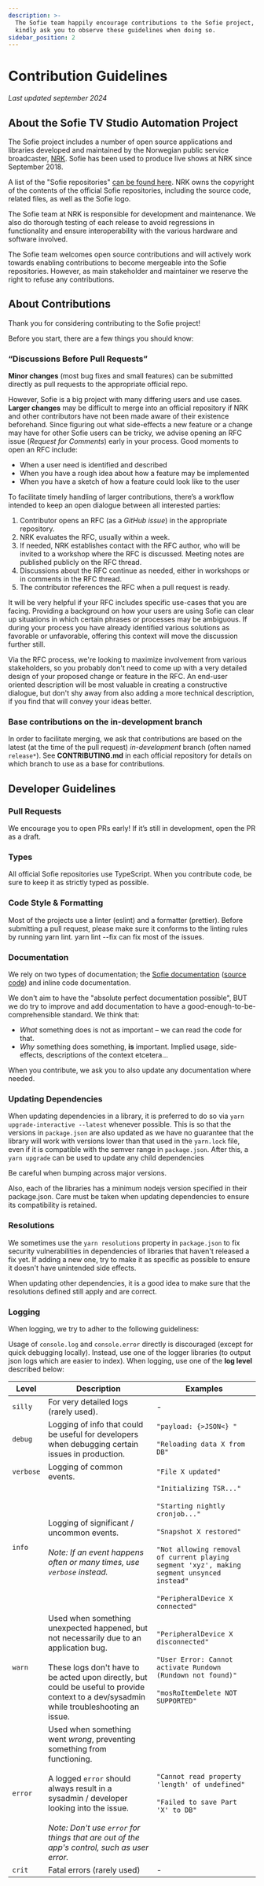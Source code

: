 ```yaml
---
description: >-
  The Sofie team happily encourage contributions to the Sofie project, and
  kindly ask you to observe these guidelines when doing so.
sidebar_position: 2
---
```


# Contribution Guidelines

_Last updated september 2024_

## About the Sofie TV Studio Automation Project

The Sofie project includes a number of open source applications and libraries developed and maintained by the Norwegian public service broadcaster, [NRK](https://www.nrk.no/about/). Sofie has been used to produce live shows at NRK since September 2018.

A list of the "Sofie repositories" [can be found here](libraries.md). NRK owns the copyright of the contents of the official Sofie repositories, including the source code, related files, as well as the Sofie logo.

The Sofie team at NRK is responsible for development and maintenance. We also do thorough testing of each release to avoid regressions in functionality and ensure interoperability with the various hardware and software involved.

The Sofie team welcomes open source contributions and will actively work towards enabling contributions to become mergeable into the Sofie repositories. However, as main stakeholder and maintainer we reserve the right to refuse any contributions.

## About Contributions

Thank you for considering contributing to the Sofie project!

Before you start, there are a few things you should know:

### “Discussions Before Pull Requests”

**Minor changes** (most bug fixes and small features) can be submitted directly as pull requests to the appropriate official repo.

However, Sofie is a big project with many differing users and use cases. **Larger changes** may be difficult to merge into an official repository if NRK and other contributors have not been made aware of their existence beforehand. Since figuring out what side-effects a new feature or a change may have for other Sofie users can be tricky, we advise opening an RFC issue (_Request for Comments_) early in your process. Good moments to open an RFC include:

- When a user need is identified and described
- When you have a rough idea about how a feature may be implemented
- When you have a sketch of how a feature could look like to the user

To facilitate timely handling of larger contributions, there’s a workflow intended to keep an open dialogue between all interested parties:

1. Contributor opens an RFC (as a _GitHub issue_) in the appropriate repository.
2. NRK evaluates the RFC, usually within a week.
3. If needed, NRK establishes contact with the RFC author, who will be invited to a workshop where the RFC is discussed. Meeting notes are published publicly on the RFC thread.
4. Discussions about the RFC continue as needed, either in workshops or in comments in the RFC thread.
5. The contributor references the RFC when a pull request is ready.

It will be very helpful if your RFC includes specific use-cases that you are facing. Providing a background on how your users are using Sofie can clear up situations in which certain phrases or processes may be ambiguous. If during your process you have already identified various solutions as favorable or unfavorable, offering this context will move the discussion further still.

Via the RFC process, we're looking to maximize involvement from various stakeholders, so you probably don't need to come up with a very detailed design of your proposed change or feature in the RFC. An end-user oriented description will be most valuable in creating a constructive dialogue, but don't shy away from also adding a more technical description, if you find that will convey your ideas better.

### Base contributions on the in-development branch

In order to facilitate merging, we ask that contributions are based on the latest (at the time of the pull request) _in-development_ branch (often named `release*`).
See **CONTRIBUTING.md** in each official repository for details on which branch to use as a base for contributions.

## Developer Guidelines

### Pull Requests

We encourage you to open PRs early! If it’s still in development, open the PR as a draft.

### Types

All official Sofie repositories use TypeScript. When you contribute code, be sure to keep it as strictly typed as possible.

### Code Style & Formatting

Most of the projects use a linter (eslint) and a formatter (prettier). Before submitting a pull request, please make sure it conforms to the linting rules by running yarn lint. yarn lint --fix can fix most of the issues.

### Documentation

We rely on two types of documentation; the [Sofie documentation](https://nrkno.github.io/sofie-core/) ([source code](https://github.com/nrkno/sofie-core/tree/master/packages/documentation)) and inline code documentation.

We don't aim to have the "absolute perfect documentation possible", BUT we do try to improve and add documentation to have a good-enough-to-be-comprehensible standard. We think that:

- _What_ something does is not as important – we can read the code for that.
- _Why_ something does something, **is** important. Implied usage, side-effects, descriptions of the context etcetera...

When you contribute, we ask you to also update any documentation where needed.

### Updating Dependencies​

When updating dependencies in a library, it is preferred to do so via `yarn upgrade-interactive --latest` whenever possible. This is so that the versions in `package.json` are also updated as we have no guarantee that the library will work with versions lower than that used in the `yarn.lock` file, even if it is compatible with the semver range in `package.json`. After this, a `yarn upgrade` can be used to update any child dependencies

Be careful when bumping across major versions.

Also, each of the libraries has a minimum nodejs version specified in their package.json. Care must be taken when updating dependencies to ensure its compatibility is retained.

### Resolutions​

We sometimes use the `yarn resolutions` property in `package.json` to fix security vulnerabilities in dependencies of libraries that haven't released a fix yet. If adding a new one, try to make it as specific as possible to ensure it doesn't have unintended side effects.

When updating other dependencies, it is a good idea to make sure that the resolutions defined still apply and are correct.

### Logging

When logging, we try to adher to the following guideliness:

Usage of `console.log` and `console.error` directly is discouraged (except for quick debugging locally). Instead, use one of the logger libraries (to output json logs which are easier to index).
When logging, use one of the **log level** described below:

| Level     | Description                                                                                                                                                                                                                                                                  | Examples                                                                                                                                                                                                                                    |
| --------- | ---------------------------------------------------------------------------------------------------------------------------------------------------------------------------------------------------------------------------------------------------------------------------- | ------------------------------------------------------------------------------------------------------------------------------------------------------------------------------------------------------------------------------------------- |
| `silly`   | For very detailed logs (rarely used).                                                                                                                                                                                                                                        | -                                                                                                                                                                                                                                           |
| `debug`   | Logging of info that could be useful for developers when debugging certain issues in production.                                                                                                                                                                             | `"payload: {>JSON<} "`<br></br>`"Reloading data X from DB"`                                                                                                                                                                                 |
| `verbose` | Logging of common events.                                                                                                                                                                                                                                                    | `"File X updated"`                                                                                                                                                                                                                          |
| `info`    | Logging of significant / uncommon events.<br></br>_Note: If an event happens often or many times, use `verbose` instead._                                                                                                                                                    | `"Initializing TSR..."`<br></br>`"Starting nightly cronjob..."`<br></br>`"Snapshot X restored"`<br></br>`"Not allowing removal of current playing segment 'xyz', making segment unsynced instead"`<br></br>`"PeripheralDevice X connected"` |
| `warn`    | Used when something unexpected happened, but not necessarily due to an application bug.<br></br>These logs don't have to be acted upon directly, but could be useful to provide context to a dev/sysadmin while troubleshooting an issue.                                    | `"PeripheralDevice X disconnected"`<br></br>`"User Error: Cannot activate Rundown (Rundown not found)" `<br></br>`"mosRoItemDelete NOT SUPPORTED"`                                                                                          |
| `error`   | Used when something went _wrong_, preventing something from functioning.<br></br>A logged `error` should always result in a sysadmin / developer looking into the issue.<br></br>_Note: Don't use `error` for things that are out of the app's control, such as user error._ | `"Cannot read property 'length' of undefined"`<br></br>`"Failed to save Part 'X' to DB"`                                                                                                                                                    |
| `crit`    | Fatal errors (rarely used)                                                                                                                                                                                                                                                   | -                                                                                                                                                                                                                                           |
